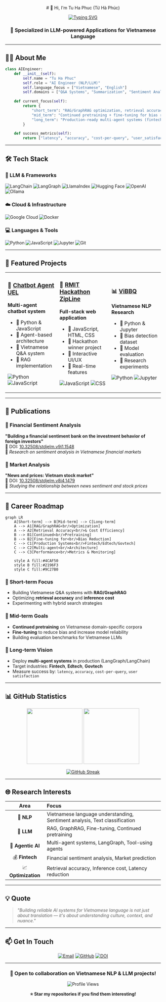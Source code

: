 <div align="center">
# 👋 Hi, I'm Tu Ha Phuc (Từ Hà Phúc)

[![Typing SVG](https://readme-typing-svg.demolab.com?font=Fira+Code&weight=600&size=28&pause=1000&color=2E9EF7&center=true&vCenter=true&width=800&lines=AI+Engineer+(NLP+%2B+LLM+%2B+Agentic);Vietnamese+NLP+Specialist;Building+RAG+%26+Multi-Agent+Systems;Fine-tuning+%26+Continued+Pretraining)](https://git.io/typing-svg)

### 🚀 Specialized in LLM-powered Applications for Vietnamese Language

</div>

---

## 👨‍💻 About Me

```python
class AIEngineer:
    def __init__(self):
        self.name = "Tu Ha Phuc"
        self.role = "AI Engineer (NLP/LLM)"
        self.language_focus = ["Vietnamese", "English"]
        self.domains = ["Q&A Systems", "Summarization", "Sentiment Analysis", "Agentic AI"]
        
    def current_focus(self):
        return {
            "short_term": "RAG/GraphRAG optimization, retrieval accuracy & cost efficiency",
            "mid_term": "Continued pretraining + fine-tuning for bias reduction",
            "long_term": "Production-ready multi-agent systems (fintech/edtech/govtech)"
        }
    
    def success_metrics(self):
        return ["latency", "accuracy", "cost-per-query", "user_satisfaction"]
```

---

## 🛠️ Tech Stack

### 🤖 LLM & Frameworks
![LangChain](https://img.shields.io/badge/LangChain-121212?style=for-the-badge&logo=chainlink&logoColor=white)
![LangGraph](https://img.shields.io/badge/LangGraph-FF6B6B?style=for-the-badge&logo=graph&logoColor=white)
![LlamaIndex](https://img.shields.io/badge/LlamaIndex-8B5CF6?style=for-the-badge&logo=llama&logoColor=white)
![Hugging Face](https://img.shields.io/badge/HuggingFace-FFD21E?style=for-the-badge&logo=huggingface&logoColor=black)
![OpenAI](https://img.shields.io/badge/OpenAI-412991?style=for-the-badge&logo=openai&logoColor=white)
![Ollama](https://img.shields.io/badge/Ollama-000000?style=for-the-badge&logo=ollama&logoColor=white)

### ☁️ Cloud & Infrastructure
![Google Cloud](https://img.shields.io/badge/Google_Cloud-4285F4?style=for-the-badge&logo=google-cloud&logoColor=white)
![Docker](https://img.shields.io/badge/Docker-2496ED?style=for-the-badge&logo=docker&logoColor=white)

### 💻 Languages & Tools
![Python](https://img.shields.io/badge/Python-3776AB?style=for-the-badge&logo=python&logoColor=white)
![JavaScript](https://img.shields.io/badge/JavaScript-F7DF1E?style=for-the-badge&logo=javascript&logoColor=black)
![Jupyter](https://img.shields.io/badge/Jupyter-F37626?style=for-the-badge&logo=jupyter&logoColor=white)
![Git](https://img.shields.io/badge/Git-F05032?style=for-the-badge&logo=git&logoColor=white)

---

## 🌟 Featured Projects

<table>
<tr>
<td width="33%">

### 🤖 [Chatbot Agent UEL](https://github.com/TuHaPhuc/chatbot_agent_uel)
**Multi-agent chatbot system**
- 🔹 Python & JavaScript
- 🔹 Agent-based architecture
- 🔹 Vietnamese Q&A system
- 🔹 RAG implementation

![Python](https://img.shields.io/badge/Python-34%25-blue)
![JavaScript](https://img.shields.io/badge/JavaScript-37.4%25-yellow)

</td>
<td width="33%">

### 🎯 [RMIT Hackathon ZipLine](https://github.com/TuHaPhuc/RMIT-Hackathon2025-ZipLine)
**Full-stack web application**
- 🔹 JavaScript, HTML, CSS
- 🔹 Hackathon winner project
- 🔹 Interactive UI/UX
- 🔹 Real-time features

![JavaScript](https://img.shields.io/badge/JavaScript-47.3%25-yellow)
![CSS](https://img.shields.io/badge/CSS-28.2%25-blue)

</td>
<td width="33%">

### 📊 [ViBBQ](https://github.com/TuHaPhuc/ViBBQ)
**Vietnamese NLP Research**
- 🔹 Python & Jupyter
- 🔹 Bias detection dataset
- 🔹 Model evaluation
- 🔹 Research experiments

![Python](https://img.shields.io/badge/Python-94.3%25-blue)
![Jupyter](https://img.shields.io/badge/Jupyter-5.7%25-orange)

</td>
</tr>
</table>

---

## 📝 Publications

<div align="left">

### 📄 Financial Sentiment Analysis
**"Building a financial sentiment bank on the investment behavior of foreign investors"**  
📌 DOI: [10.32508/stdjelm.v9i1.1548](https://doi.org/10.32508/stdjelm.v9i1.1548)  
🔬 *Research on sentiment analysis in Vietnamese financial markets*

### 📄 Market Analysis
**"News and prices: Vietnam stock market"**  
📌 DOI: [10.32508/stdjelm.v8i4.1479](https://doi.org/10.32508/stdjelm.v8i4.1479)  
🔬 *Studying the relationship between news sentiment and stock prices*

</div>

---

## 🎯 Career Roadmap

```mermaid
graph LR
    A[Short-term] --> B[Mid-term] --> C[Long-term]
    A --> A1[RAG/GraphRAG<br/>Optimization]
    A --> A2[Retrieval Accuracy<br/>& Cost Efficiency]
    B --> B1[Continued<br/>Pretraining]
    B --> B2[Fine-tuning for<br/>Bias Reduction]
    C --> C1[Production Systems<br/>Fintech/Edtech/Govtech]
    C --> C2[Multi-agent<br/>Architecture]
    C --> C3[Performance<br/>Metrics & Monitoring]
    
    style A fill:#4CAF50
    style B fill:#2196F3
    style C fill:#9C27B0
```

### 🔹 Short-term Focus
- Building Vietnamese Q&A systems with **RAG/GraphRAG**
- Optimizing **retrieval accuracy** and **inference cost**
- Experimenting with hybrid search strategies

### 🔹 Mid-term Goals
- **Continued pretraining** on Vietnamese domain-specific corpora
- **Fine-tuning** to reduce bias and increase model reliability
- Building evaluation benchmarks for Vietnamese LLMs

### 🔹 Long-term Vision
- Deploy **multi-agent systems** in production (LangGraph/LangChain)
- Target industries: **Fintech**, **Edtech**, **Govtech**
- Measure success by: `latency`, `accuracy`, `cost-per-query`, `user satisfaction`

---

## 📊 GitHub Statistics

<div align="center">

<img height="180em" src="https://github-readme-stats.vercel.app/api?username=TuHaPhuc&show_icons=true&theme=tokyonight&include_all_commits=true&count_private=true"/>
<img height="180em" src="https://github-readme-stats.vercel.app/api/top-langs/?username=TuHaPhuc&layout=compact&langs_count=8&theme=tokyonight"/>

</div>

<div align="center">

[![GitHub Streak](https://github-readme-streak-stats.herokuapp.com/?user=TuHaPhuc&theme=tokyonight)](https://git.io/streak-stats)

</div>

---

## 🌐 Research Interests

<div align="center">

| Area | Focus |
|:----:|:------|
| 🧠 **NLP** | Vietnamese language understanding, Sentiment analysis, Text classification |
| 🤖 **LLM** | RAG, GraphRAG, Fine-tuning, Continued pretraining |
| 🔗 **Agentic AI** | Multi-agent systems, LangGraph, Tool-using agents |
| 💰 **Fintech** | Financial sentiment analysis, Market prediction |
| 📈 **Optimization** | Retrieval accuracy, Inference cost, Latency reduction |

</div>

---

## 💡 Quote

> *"Building reliable AI systems for Vietnamese language is not just about translation — it's about understanding culture, context, and nuance."*

---

## 📫 Get In Touch

<div align="center">

[![Email](https://img.shields.io/badge/Email-tuhaphuc04%40gmail.com-D14836?style=for-the-badge&logo=gmail&logoColor=white)](mailto:tuhaphuc04@gmail.com)
[![GitHub](https://img.shields.io/badge/GitHub-TuHaPhuc-181717?style=for-the-badge&logo=github&logoColor=white)](https://github.com/TuHaPhuc)
[![DOI](https://img.shields.io/badge/Research-Publications-blue?style=for-the-badge&logo=doi&logoColor=white)](https://doi.org/10.32508/stdjelm.v9i1.1548)

</div>

---

<div align="center">

### 🚀 Open to collaboration on Vietnamese NLP & LLM projects!

![Profile Views](https://komarev.com/ghpvc/?username=TuHaPhuc&color=blue&style=for-the-badge)

**⭐ Star my repositories if you find them interesting!**

</div>
